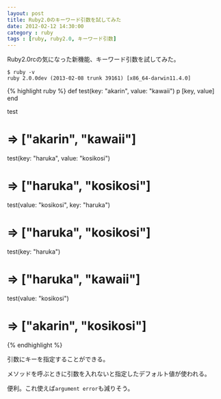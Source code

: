 ```yaml
---
layout: post
title: Ruby2.0のキーワード引数を試してみた
date: 2012-02-12 14:30:00
category : ruby
tags : [ruby, ruby2.0, キーワード引数]
---
```


Ruby2.0rcの気になった新機能、キーワード引数を試してみた。

	$ ruby -v
	ruby 2.0.0dev (2013-02-08 trunk 39161) [x86_64-darwin11.4.0]

{% highlight ruby %}
def test(key: "akarin", value: "kawaii")
	p [key, value]
end

test
# => ["akarin", "kawaii"]
test(key: "haruka", value: "kosikosi")
# => ["haruka", "kosikosi"]
test(value: "kosikosi", key: "haruka")
# => ["haruka", "kosikosi"]
test(key: "haruka")
# => ["haruka", "kawaii"]
test(value: "kosikosi")
# => ["akarin", "kosikosi"]
{% endhighlight %}

引数にキーを指定することができる。

メソッドを呼ぶときに引数を入れないと指定したデフォルト値が使われる。

便利。これ使えば`argument error`も減りそう。
